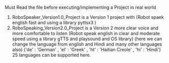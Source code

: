 Must Read the file before executing/implementing  a Project in real world 

1. RoboSpeaker_Version1.0_Project is  a Version 1 project with (Robot spaek english fast and using a library pyttsx3 )
2. RoboSpeaking_Version2.0_Project is a Version 2 more clear voice and more comfortable to listen (Robot speak english in clear and moderate speed using a library gTTS and playsound and OS library)
   (here we can change the language from english and  Hindi and many other languages also)
   ('de' : 'German' , 'el' : 'Greek' , 'ht' : 'Haitian Creole' , 'hi' : 'Hindi') 25 languages can be supported here.

 
